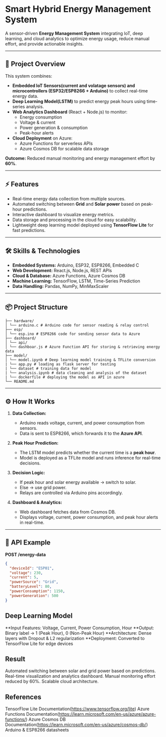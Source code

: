 # Smart Hybrid Energy Management System

A sensor-driven **Energy Management System** integrating IoT, deep learning, and cloud analytics to optimize energy usage, reduce manual effort, and provide actionable insights.

---

## 🚀 Project Overview

This system combines:

- **Embedded IoT Sensors(current and volatage sensors) and microcontrollers (ESP32/ESP8266 + Arduino)** to collect real-time energy data.
- **Deep Learning Model(LSTM)** to predict energy peak hours using time-series analysis.
- **Web Analytics Dashboard** (React + Node.js) to monitor:
  - Energy consumption
  - Voltage & current
  - Power generation & consumption
  - Peak-hour alerts
- **Cloud Deployment** on Azure:
  - Azure Functions for serverless APIs
  - Azure Cosmos DB for scalable data storage

**Outcome:** Reduced manual monitoring and energy management effort by **60%**.

---

## ⚡ Features

- Real-time energy data collection from multiple sources.
- Automated switching between **Grid** and **Solar power** based on peak-hour predictions.
- Interactive dashboard to visualize energy metrics.
- Data storage and processing in the cloud for easy scalability.
- Lightweight deep learning model deployed using **TensorFlow Lite** for fast predictions.

---

## 🛠 Skills & Technologies

- **Embedded Systems:** Arduino, ESP32, ESP8266, Embedded C
- **Web Development:** React.js, Node.js, REST APIs
- **Cloud & Database:** Azure Functions, Azure Cosmos DB
- **Machine Learning:** TensorFlow, LSTM, Time-Series Prediction
- **Data Handling:** Pandas, NumPy, MinMaxScaler

---

## 📦 Project Structure
```
├── hardware/
│ └── arduino.c # Arduino code for sensor reading & relay control
├── esp/
│ └── esp.ino # ESP8266 code for sending sensor data to Azure
├── dashboard/
│ └── api/
│ └── dashboar.js # Azure Function API for storing & retrieving energy data
├── model/
│ └── model.ipynb # Deep learning model training & TFLite conversion
| └── app.py # loading as flask server for testing
| └── dataset # training data for model
| └── analysis.ipynb # data cleaning and analysis of the dataset
| └── dockerfile # deploying the model as API in azure
└── README.md
```

---

## ⚙ How It Works

1. **Data Collection:**
   - Arduino reads voltage, current, and power consumption from sensors.
   - Data is sent to ESP8266, which forwards it to the **Azure API**.

2. **Peak Hour Prediction:**
   - The LSTM model predicts whether the current time is a **peak hour**.
   - Model is deployed as a TFLite model and runs inference for real-time decisions.

3. **Decision Logic:**
   - If peak hour and solar energy available → switch to solar.
   - Else → use grid power.
   - Relays are controlled via Arduino pins accordingly.

4. **Dashboard & Analytics:**
   - Web dashboard fetches data from Cosmos DB.
   - Displays voltage, current, power consumption, and peak hour alerts in real-time.

---

## 📝 API Example

**POST /energy-data**  
```json
{
  "deviceId": "ESP01",
  "voltage": 230,
  "current": 5,
  "powerSource": "Grid",
  "batteryLevel": 80,
  "powerConsumption": 1150,
  "powerGeneration": 500
}
```
## Deep Learning Model

**Input Features: Voltage, Current, Power Consumption, Hour
**Output: Binary label → 1 (Peak Hour), 0 (Non-Peak Hour)
**Architecture: Dense layers with Dropout & L2 regularization
**Deployment: Converted to TensorFlow Lite for edge devices

## Result

Automated switching between solar and grid power based on predictions.
Real-time visualization and analytics dashboard.
Manual monitoring effort reduced by 60%.
Scalable cloud architecture.

## References

TensorFlow Lite Documentation(https://www.tensorflow.org/lite)
Azure Functions Documentation(https://learn.microsoft.com/en-us/azure/azure-functions/)
Azure Cosmos DB Documentation(https://learn.microsoft.com/en-us/azure/cosmos-db/)
Arduino & ESP8266 datasheets
